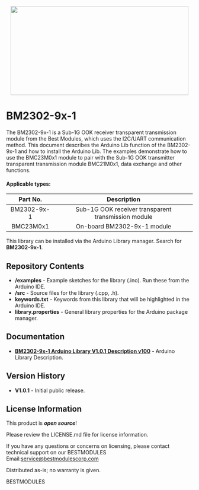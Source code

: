 <div align=center>
<img src="https://github.com/BestModules-Libraries/img/blob/main/BM2302-9x-1_BMC21M0x1_V1.0.png" width="480" height="240"> 
</div> 

BM2302-9x-1 
===========================================================

The BM2302-9x-1 is a Sub-1G OOK receiver transparent transmission module from the Best Modules, which uses the I2C/UART communication method. This document describes the Arduino Lib function of the BM2302-9x-1 and how to install the Arduino Lib. The examples demonstrate how to use the BMC23M0x1 module to pair with the Sub-1G OOK transmitter transparent transmission module BMC21M0x1, data exchange and other functions.

#### Applicable types:
<div align=center>

|Part No.   |Description                                        |
|:---------:|:-------------------------------------------------:|
|BM2302-9x-1|Sub-1G OOK receiver transparent transmission module|
|BMC23M0x1  |On-board BM2302-9x-1 module                        |

</div> 

This library can be installed via the Arduino Library manager. Search for **BM2302-9x-1**. 

Repository Contents
-------------------

* **/examples** - Example sketches for the library (.ino). Run these from the Arduino IDE. 
* **/src** - Source files for the library (.cpp, .h).
* **keywords.txt** - Keywords from this library that will be highlighted in the Arduino IDE. 
* **library.properties** - General library properties for the Arduino package manager. 

Documentation 
-------------------

* **[BM2302-9x-1 Arduino Library V1.0.1 Description v100]( https://www.bestmodulescorp.com/bm2302-9x-1.html#tab-product2 )** - Arduino Library Description.

Version History  
-------------------

* **V1.0.1** - Initial public release.

License Information
-------------------

This product is _**open source**_! 

Please review the LICENSE.md file for license information. 

If you have any questions or concerns on licensing, please contact technical support on our BESTMODULES Email:service@bestmodulescorp.com

Distributed as-is; no warranty is given.

BESTMODULES
